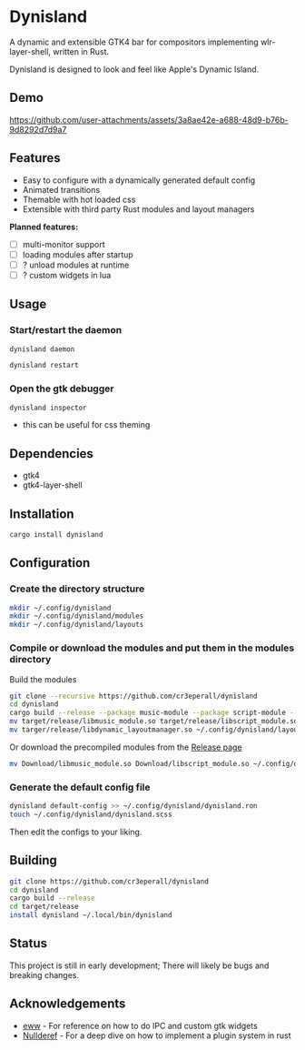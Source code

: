 # Dynisland

A dynamic and extensible GTK4 bar for compositors implementing wlr-layer-shell, written in Rust.

Dynisland is designed to look and feel like Apple's Dynamic Island.

## Demo

https://github.com/user-attachments/assets/3a8ae42e-a688-48d9-b76b-9d8292d7d9a7

## Features

- Easy to configure with a dynamically generated default config
- Animated transitions
- Themable with hot loaded css
- Extensible with third party Rust modules and layout managers

**Planned features:**

- [ ] multi-monitor support
- [ ] loading modules after startup
- [ ] ? unload modules at runtime
- [ ] ? custom widgets in lua

## Usage

### Start/restart the daemon

```bash
dynisland daemon

dynisland restart
```

### Open the gtk debugger

```bash
dynisland inspector
```

- this can be useful for css theming

## Dependencies

- gtk4
- gtk4-layer-shell  
<!-- TODO - probably other dependencies -->

## Installation

<!-- ### Generic -->

```bash
cargo install dynisland
```

<!-- TODO ### Arch Linux

```bash
yay -S dynisland-git
``` -->

## Configuration

### Create the directory structure

```bash
mkdir ~/.config/dynisland
mkdir ~/.config/dynisland/modules
mkdir ~/.config/dynisland/layouts
```

### Compile or download the modules and put them in the modules directory

Build the modules

```bash
git clone --recursive https://github.com/cr3eperall/dynisland
cd dynisland
cargo build --release --package music-module --package script-module --package dynamic-layout
mv target/release/libmusic_module.so target/release/libscript_module.so ~/.config/dynisland/modules
mv targer/release/libdynamic_layoutmanager.so ~/.config/dynisland/layouts
```

Or download the precompiled modules from the [Release page](https://github.com/cr3eperall/dynisland-modules/releases)

```bash
mv Download/libmusic_module.so Download/libscript_module.so ~/.config/dynisland/modules
```

### Generate the default config file

```bash
dynisland default-config >> ~/.config/dynisland/dynisland.ron
touch ~/.config/dynisland/dynisland.scss
```

Then edit the configs to your liking.

## Building

```bash
git clone https://github.com/cr3eperall/dynisland
cd dynisland
cargo build --release
cd target/release
install dynisland ~/.local/bin/dynisland
```

## Status

This project is still in early development; There will likely be bugs and breaking changes.

## Acknowledgements

- [eww](https://github.com/elkowar/eww) - For reference on how to do IPC and custom gtk widgets
- [Nullderef](https://nullderef.com/) - For a deep dive on how to implement a plugin system in rust

